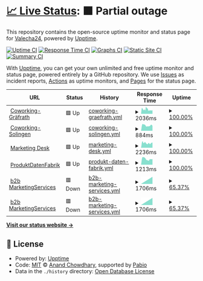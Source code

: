 # [📈 Live Status](https://demo.upptime.js.org): <!--live status--> **🟧 Partial outage**

This repository contains the open-source uptime monitor and status page for [Valecha24](https://demo.upptime.js.org), powered by [Upptime](https://github.com/upptime/upptime).

[![Uptime CI](https://github.com/Valecha24/WebMonitoring/workflows/Uptime%20CI/badge.svg)](https://github.com/Valecha24/WebMonitoring/actions?query=workflow%3A%22Uptime+CI%22)
[![Response Time CI](https://github.com/Valecha24/WebMonitoring/workflows/Response%20Time%20CI/badge.svg)](https://github.com/Valecha24/WebMonitoring/actions?query=workflow%3A%22Response+Time+CI%22)
[![Graphs CI](https://github.com/Valecha24/WebMonitoring/workflows/Graphs%20CI/badge.svg)](https://github.com/Valecha24/WebMonitoring/actions?query=workflow%3A%22Graphs+CI%22)
[![Static Site CI](https://github.com/Valecha24/WebMonitoring/workflows/Static%20Site%20CI/badge.svg)](https://github.com/Valecha24/WebMonitoring/actions?query=workflow%3A%22Static+Site+CI%22)
[![Summary CI](https://github.com/Valecha24/WebMonitoring/workflows/Summary%20CI/badge.svg)](https://github.com/Valecha24/WebMonitoring/actions?query=workflow%3A%22Summary+CI%22)

With [Upptime](https://upptime.js.org), you can get your own unlimited and free uptime monitor and status page, powered entirely by a GitHub repository. We use [Issues](https://github.com/Valecha24/WebMonitoring/issues) as incident reports, [Actions](https://github.com/Valecha24/WebMonitoring/actions) as uptime monitors, and [Pages](https://demo.upptime.js.org) for the status page.

<!--start: status pages-->
<!-- This summary is generated by Upptime (https://github.com/upptime/upptime) -->
<!-- Do not edit this manually, your changes will be overwritten -->
<!-- prettier-ignore -->
| URL | Status | History | Response Time | Uptime |
| --- | ------ | ------- | ------------- | ------ |
| <img alt="" src="https://icons.duckduckgo.com/ip3/coworking-graefrath.de.ico" height="13"> [Coworking-Gräfrath](https://coworking-graefrath.de/) | 🟩 Up | [coworking-graefrath.yml](https://github.com/Valecha24/WebMonitoring/commits/HEAD/history/coworking-graefrath.yml) | <details><summary><img alt="Response time graph" src="./graphs/coworking-graefrath/response-time-week.png" height="20"> 2036ms</summary><br><a href="https://Valecha24.github.io/WebMonitoring/history/coworking-graefrath"><img alt="Response time 1978" src="https://img.shields.io/endpoint?url=https%3A%2F%2Fraw.githubusercontent.com%2FValecha24%2FWebMonitoring%2FHEAD%2Fapi%2Fcoworking-graefrath%2Fresponse-time.json"></a><br><a href="https://Valecha24.github.io/WebMonitoring/history/coworking-graefrath"><img alt="24-hour response time 0" src="https://img.shields.io/endpoint?url=https%3A%2F%2Fraw.githubusercontent.com%2FValecha24%2FWebMonitoring%2FHEAD%2Fapi%2Fcoworking-graefrath%2Fresponse-time-day.json"></a><br><a href="https://Valecha24.github.io/WebMonitoring/history/coworking-graefrath"><img alt="7-day response time 2036" src="https://img.shields.io/endpoint?url=https%3A%2F%2Fraw.githubusercontent.com%2FValecha24%2FWebMonitoring%2FHEAD%2Fapi%2Fcoworking-graefrath%2Fresponse-time-week.json"></a><br><a href="https://Valecha24.github.io/WebMonitoring/history/coworking-graefrath"><img alt="30-day response time 1978" src="https://img.shields.io/endpoint?url=https%3A%2F%2Fraw.githubusercontent.com%2FValecha24%2FWebMonitoring%2FHEAD%2Fapi%2Fcoworking-graefrath%2Fresponse-time-month.json"></a><br><a href="https://Valecha24.github.io/WebMonitoring/history/coworking-graefrath"><img alt="1-year response time 1978" src="https://img.shields.io/endpoint?url=https%3A%2F%2Fraw.githubusercontent.com%2FValecha24%2FWebMonitoring%2FHEAD%2Fapi%2Fcoworking-graefrath%2Fresponse-time-year.json"></a></details> | <details><summary><a href="https://Valecha24.github.io/WebMonitoring/history/coworking-graefrath">100.00%</a></summary><a href="https://Valecha24.github.io/WebMonitoring/history/coworking-graefrath"><img alt="All-time uptime 100.00%" src="https://img.shields.io/endpoint?url=https%3A%2F%2Fraw.githubusercontent.com%2FValecha24%2FWebMonitoring%2FHEAD%2Fapi%2Fcoworking-graefrath%2Fuptime.json"></a><br><a href="https://Valecha24.github.io/WebMonitoring/history/coworking-graefrath"><img alt="24-hour uptime 100.00%" src="https://img.shields.io/endpoint?url=https%3A%2F%2Fraw.githubusercontent.com%2FValecha24%2FWebMonitoring%2FHEAD%2Fapi%2Fcoworking-graefrath%2Fuptime-day.json"></a><br><a href="https://Valecha24.github.io/WebMonitoring/history/coworking-graefrath"><img alt="7-day uptime 100.00%" src="https://img.shields.io/endpoint?url=https%3A%2F%2Fraw.githubusercontent.com%2FValecha24%2FWebMonitoring%2FHEAD%2Fapi%2Fcoworking-graefrath%2Fuptime-week.json"></a><br><a href="https://Valecha24.github.io/WebMonitoring/history/coworking-graefrath"><img alt="30-day uptime 100.00%" src="https://img.shields.io/endpoint?url=https%3A%2F%2Fraw.githubusercontent.com%2FValecha24%2FWebMonitoring%2FHEAD%2Fapi%2Fcoworking-graefrath%2Fuptime-month.json"></a><br><a href="https://Valecha24.github.io/WebMonitoring/history/coworking-graefrath"><img alt="1-year uptime 100.00%" src="https://img.shields.io/endpoint?url=https%3A%2F%2Fraw.githubusercontent.com%2FValecha24%2FWebMonitoring%2FHEAD%2Fapi%2Fcoworking-graefrath%2Fuptime-year.json"></a></details>
| <img alt="" src="https://icons.duckduckgo.com/ip3/coworking-solingen.com.ico" height="13"> [Coworking-Solingen](https://coworking-solingen.com/) | 🟩 Up | [coworking-solingen.yml](https://github.com/Valecha24/WebMonitoring/commits/HEAD/history/coworking-solingen.yml) | <details><summary><img alt="Response time graph" src="./graphs/coworking-solingen/response-time-week.png" height="20"> 884ms</summary><br><a href="https://Valecha24.github.io/WebMonitoring/history/coworking-solingen"><img alt="Response time 937" src="https://img.shields.io/endpoint?url=https%3A%2F%2Fraw.githubusercontent.com%2FValecha24%2FWebMonitoring%2FHEAD%2Fapi%2Fcoworking-solingen%2Fresponse-time.json"></a><br><a href="https://Valecha24.github.io/WebMonitoring/history/coworking-solingen"><img alt="24-hour response time 0" src="https://img.shields.io/endpoint?url=https%3A%2F%2Fraw.githubusercontent.com%2FValecha24%2FWebMonitoring%2FHEAD%2Fapi%2Fcoworking-solingen%2Fresponse-time-day.json"></a><br><a href="https://Valecha24.github.io/WebMonitoring/history/coworking-solingen"><img alt="7-day response time 884" src="https://img.shields.io/endpoint?url=https%3A%2F%2Fraw.githubusercontent.com%2FValecha24%2FWebMonitoring%2FHEAD%2Fapi%2Fcoworking-solingen%2Fresponse-time-week.json"></a><br><a href="https://Valecha24.github.io/WebMonitoring/history/coworking-solingen"><img alt="30-day response time 937" src="https://img.shields.io/endpoint?url=https%3A%2F%2Fraw.githubusercontent.com%2FValecha24%2FWebMonitoring%2FHEAD%2Fapi%2Fcoworking-solingen%2Fresponse-time-month.json"></a><br><a href="https://Valecha24.github.io/WebMonitoring/history/coworking-solingen"><img alt="1-year response time 937" src="https://img.shields.io/endpoint?url=https%3A%2F%2Fraw.githubusercontent.com%2FValecha24%2FWebMonitoring%2FHEAD%2Fapi%2Fcoworking-solingen%2Fresponse-time-year.json"></a></details> | <details><summary><a href="https://Valecha24.github.io/WebMonitoring/history/coworking-solingen">100.00%</a></summary><a href="https://Valecha24.github.io/WebMonitoring/history/coworking-solingen"><img alt="All-time uptime 100.00%" src="https://img.shields.io/endpoint?url=https%3A%2F%2Fraw.githubusercontent.com%2FValecha24%2FWebMonitoring%2FHEAD%2Fapi%2Fcoworking-solingen%2Fuptime.json"></a><br><a href="https://Valecha24.github.io/WebMonitoring/history/coworking-solingen"><img alt="24-hour uptime 100.00%" src="https://img.shields.io/endpoint?url=https%3A%2F%2Fraw.githubusercontent.com%2FValecha24%2FWebMonitoring%2FHEAD%2Fapi%2Fcoworking-solingen%2Fuptime-day.json"></a><br><a href="https://Valecha24.github.io/WebMonitoring/history/coworking-solingen"><img alt="7-day uptime 100.00%" src="https://img.shields.io/endpoint?url=https%3A%2F%2Fraw.githubusercontent.com%2FValecha24%2FWebMonitoring%2FHEAD%2Fapi%2Fcoworking-solingen%2Fuptime-week.json"></a><br><a href="https://Valecha24.github.io/WebMonitoring/history/coworking-solingen"><img alt="30-day uptime 100.00%" src="https://img.shields.io/endpoint?url=https%3A%2F%2Fraw.githubusercontent.com%2FValecha24%2FWebMonitoring%2FHEAD%2Fapi%2Fcoworking-solingen%2Fuptime-month.json"></a><br><a href="https://Valecha24.github.io/WebMonitoring/history/coworking-solingen"><img alt="1-year uptime 100.00%" src="https://img.shields.io/endpoint?url=https%3A%2F%2Fraw.githubusercontent.com%2FValecha24%2FWebMonitoring%2FHEAD%2Fapi%2Fcoworking-solingen%2Fuptime-year.json"></a></details>
| <img alt="" src="https://icons.duckduckgo.com/ip3/marketing-desk.de.ico" height="13"> [Marketing Desk](https://marketing-desk.de/) | 🟩 Up | [marketing-desk.yml](https://github.com/Valecha24/WebMonitoring/commits/HEAD/history/marketing-desk.yml) | <details><summary><img alt="Response time graph" src="./graphs/marketing-desk/response-time-week.png" height="20"> 2236ms</summary><br><a href="https://Valecha24.github.io/WebMonitoring/history/marketing-desk"><img alt="Response time 1950" src="https://img.shields.io/endpoint?url=https%3A%2F%2Fraw.githubusercontent.com%2FValecha24%2FWebMonitoring%2FHEAD%2Fapi%2Fmarketing-desk%2Fresponse-time.json"></a><br><a href="https://Valecha24.github.io/WebMonitoring/history/marketing-desk"><img alt="24-hour response time 0" src="https://img.shields.io/endpoint?url=https%3A%2F%2Fraw.githubusercontent.com%2FValecha24%2FWebMonitoring%2FHEAD%2Fapi%2Fmarketing-desk%2Fresponse-time-day.json"></a><br><a href="https://Valecha24.github.io/WebMonitoring/history/marketing-desk"><img alt="7-day response time 2236" src="https://img.shields.io/endpoint?url=https%3A%2F%2Fraw.githubusercontent.com%2FValecha24%2FWebMonitoring%2FHEAD%2Fapi%2Fmarketing-desk%2Fresponse-time-week.json"></a><br><a href="https://Valecha24.github.io/WebMonitoring/history/marketing-desk"><img alt="30-day response time 1950" src="https://img.shields.io/endpoint?url=https%3A%2F%2Fraw.githubusercontent.com%2FValecha24%2FWebMonitoring%2FHEAD%2Fapi%2Fmarketing-desk%2Fresponse-time-month.json"></a><br><a href="https://Valecha24.github.io/WebMonitoring/history/marketing-desk"><img alt="1-year response time 1950" src="https://img.shields.io/endpoint?url=https%3A%2F%2Fraw.githubusercontent.com%2FValecha24%2FWebMonitoring%2FHEAD%2Fapi%2Fmarketing-desk%2Fresponse-time-year.json"></a></details> | <details><summary><a href="https://Valecha24.github.io/WebMonitoring/history/marketing-desk">100.00%</a></summary><a href="https://Valecha24.github.io/WebMonitoring/history/marketing-desk"><img alt="All-time uptime 100.00%" src="https://img.shields.io/endpoint?url=https%3A%2F%2Fraw.githubusercontent.com%2FValecha24%2FWebMonitoring%2FHEAD%2Fapi%2Fmarketing-desk%2Fuptime.json"></a><br><a href="https://Valecha24.github.io/WebMonitoring/history/marketing-desk"><img alt="24-hour uptime 100.00%" src="https://img.shields.io/endpoint?url=https%3A%2F%2Fraw.githubusercontent.com%2FValecha24%2FWebMonitoring%2FHEAD%2Fapi%2Fmarketing-desk%2Fuptime-day.json"></a><br><a href="https://Valecha24.github.io/WebMonitoring/history/marketing-desk"><img alt="7-day uptime 100.00%" src="https://img.shields.io/endpoint?url=https%3A%2F%2Fraw.githubusercontent.com%2FValecha24%2FWebMonitoring%2FHEAD%2Fapi%2Fmarketing-desk%2Fuptime-week.json"></a><br><a href="https://Valecha24.github.io/WebMonitoring/history/marketing-desk"><img alt="30-day uptime 100.00%" src="https://img.shields.io/endpoint?url=https%3A%2F%2Fraw.githubusercontent.com%2FValecha24%2FWebMonitoring%2FHEAD%2Fapi%2Fmarketing-desk%2Fuptime-month.json"></a><br><a href="https://Valecha24.github.io/WebMonitoring/history/marketing-desk"><img alt="1-year uptime 100.00%" src="https://img.shields.io/endpoint?url=https%3A%2F%2Fraw.githubusercontent.com%2FValecha24%2FWebMonitoring%2FHEAD%2Fapi%2Fmarketing-desk%2Fuptime-year.json"></a></details>
| <img alt="" src="https://icons.duckduckgo.com/ip3/produktdatenfabrik.de.ico" height="13"> [ProduktDatenFabrik](https://produktdatenfabrik.de/) | 🟩 Up | [produkt-daten-fabrik.yml](https://github.com/Valecha24/WebMonitoring/commits/HEAD/history/produkt-daten-fabrik.yml) | <details><summary><img alt="Response time graph" src="./graphs/produkt-daten-fabrik/response-time-week.png" height="20"> 1213ms</summary><br><a href="https://Valecha24.github.io/WebMonitoring/history/produkt-daten-fabrik"><img alt="Response time 1309" src="https://img.shields.io/endpoint?url=https%3A%2F%2Fraw.githubusercontent.com%2FValecha24%2FWebMonitoring%2FHEAD%2Fapi%2Fprodukt-daten-fabrik%2Fresponse-time.json"></a><br><a href="https://Valecha24.github.io/WebMonitoring/history/produkt-daten-fabrik"><img alt="24-hour response time 0" src="https://img.shields.io/endpoint?url=https%3A%2F%2Fraw.githubusercontent.com%2FValecha24%2FWebMonitoring%2FHEAD%2Fapi%2Fprodukt-daten-fabrik%2Fresponse-time-day.json"></a><br><a href="https://Valecha24.github.io/WebMonitoring/history/produkt-daten-fabrik"><img alt="7-day response time 1213" src="https://img.shields.io/endpoint?url=https%3A%2F%2Fraw.githubusercontent.com%2FValecha24%2FWebMonitoring%2FHEAD%2Fapi%2Fprodukt-daten-fabrik%2Fresponse-time-week.json"></a><br><a href="https://Valecha24.github.io/WebMonitoring/history/produkt-daten-fabrik"><img alt="30-day response time 1309" src="https://img.shields.io/endpoint?url=https%3A%2F%2Fraw.githubusercontent.com%2FValecha24%2FWebMonitoring%2FHEAD%2Fapi%2Fprodukt-daten-fabrik%2Fresponse-time-month.json"></a><br><a href="https://Valecha24.github.io/WebMonitoring/history/produkt-daten-fabrik"><img alt="1-year response time 1309" src="https://img.shields.io/endpoint?url=https%3A%2F%2Fraw.githubusercontent.com%2FValecha24%2FWebMonitoring%2FHEAD%2Fapi%2Fprodukt-daten-fabrik%2Fresponse-time-year.json"></a></details> | <details><summary><a href="https://Valecha24.github.io/WebMonitoring/history/produkt-daten-fabrik">100.00%</a></summary><a href="https://Valecha24.github.io/WebMonitoring/history/produkt-daten-fabrik"><img alt="All-time uptime 100.00%" src="https://img.shields.io/endpoint?url=https%3A%2F%2Fraw.githubusercontent.com%2FValecha24%2FWebMonitoring%2FHEAD%2Fapi%2Fprodukt-daten-fabrik%2Fuptime.json"></a><br><a href="https://Valecha24.github.io/WebMonitoring/history/produkt-daten-fabrik"><img alt="24-hour uptime 100.00%" src="https://img.shields.io/endpoint?url=https%3A%2F%2Fraw.githubusercontent.com%2FValecha24%2FWebMonitoring%2FHEAD%2Fapi%2Fprodukt-daten-fabrik%2Fuptime-day.json"></a><br><a href="https://Valecha24.github.io/WebMonitoring/history/produkt-daten-fabrik"><img alt="7-day uptime 100.00%" src="https://img.shields.io/endpoint?url=https%3A%2F%2Fraw.githubusercontent.com%2FValecha24%2FWebMonitoring%2FHEAD%2Fapi%2Fprodukt-daten-fabrik%2Fuptime-week.json"></a><br><a href="https://Valecha24.github.io/WebMonitoring/history/produkt-daten-fabrik"><img alt="30-day uptime 100.00%" src="https://img.shields.io/endpoint?url=https%3A%2F%2Fraw.githubusercontent.com%2FValecha24%2FWebMonitoring%2FHEAD%2Fapi%2Fprodukt-daten-fabrik%2Fuptime-month.json"></a><br><a href="https://Valecha24.github.io/WebMonitoring/history/produkt-daten-fabrik"><img alt="1-year uptime 100.00%" src="https://img.shields.io/endpoint?url=https%3A%2F%2Fraw.githubusercontent.com%2FValecha24%2FWebMonitoring%2FHEAD%2Fapi%2Fprodukt-daten-fabrik%2Fuptime-year.json"></a></details>
| <img alt="" src="https://icons.duckduckgo.com/ip3/b2b-marketingservices.de.ico" height="13"> [b2b MarketingServices](https://b2b-marketingservices.de/) | 🟥 Down | [b2b-marketing-services.yml](https://github.com/Valecha24/WebMonitoring/commits/HEAD/history/b2b-marketing-services.yml) | <details><summary><img alt="Response time graph" src="./graphs/b2b-marketing-services/response-time-week.png" height="20"> 1706ms</summary><br><a href="https://Valecha24.github.io/WebMonitoring/history/b2b-marketing-services"><img alt="Response time 1721" src="https://img.shields.io/endpoint?url=https%3A%2F%2Fraw.githubusercontent.com%2FValecha24%2FWebMonitoring%2FHEAD%2Fapi%2Fb2b-marketing-services%2Fresponse-time.json"></a><br><a href="https://Valecha24.github.io/WebMonitoring/history/b2b-marketing-services"><img alt="24-hour response time 1809" src="https://img.shields.io/endpoint?url=https%3A%2F%2Fraw.githubusercontent.com%2FValecha24%2FWebMonitoring%2FHEAD%2Fapi%2Fb2b-marketing-services%2Fresponse-time-day.json"></a><br><a href="https://Valecha24.github.io/WebMonitoring/history/b2b-marketing-services"><img alt="7-day response time 1706" src="https://img.shields.io/endpoint?url=https%3A%2F%2Fraw.githubusercontent.com%2FValecha24%2FWebMonitoring%2FHEAD%2Fapi%2Fb2b-marketing-services%2Fresponse-time-week.json"></a><br><a href="https://Valecha24.github.io/WebMonitoring/history/b2b-marketing-services"><img alt="30-day response time 1721" src="https://img.shields.io/endpoint?url=https%3A%2F%2Fraw.githubusercontent.com%2FValecha24%2FWebMonitoring%2FHEAD%2Fapi%2Fb2b-marketing-services%2Fresponse-time-month.json"></a><br><a href="https://Valecha24.github.io/WebMonitoring/history/b2b-marketing-services"><img alt="1-year response time 1721" src="https://img.shields.io/endpoint?url=https%3A%2F%2Fraw.githubusercontent.com%2FValecha24%2FWebMonitoring%2FHEAD%2Fapi%2Fb2b-marketing-services%2Fresponse-time-year.json"></a></details> | <details><summary><a href="https://Valecha24.github.io/WebMonitoring/history/b2b-marketing-services">65.37%</a></summary><a href="https://Valecha24.github.io/WebMonitoring/history/b2b-marketing-services"><img alt="All-time uptime 91.49%" src="https://img.shields.io/endpoint?url=https%3A%2F%2Fraw.githubusercontent.com%2FValecha24%2FWebMonitoring%2FHEAD%2Fapi%2Fb2b-marketing-services%2Fuptime.json"></a><br><a href="https://Valecha24.github.io/WebMonitoring/history/b2b-marketing-services"><img alt="24-hour uptime 39.58%" src="https://img.shields.io/endpoint?url=https%3A%2F%2Fraw.githubusercontent.com%2FValecha24%2FWebMonitoring%2FHEAD%2Fapi%2Fb2b-marketing-services%2Fuptime-day.json"></a><br><a href="https://Valecha24.github.io/WebMonitoring/history/b2b-marketing-services"><img alt="7-day uptime 65.37%" src="https://img.shields.io/endpoint?url=https%3A%2F%2Fraw.githubusercontent.com%2FValecha24%2FWebMonitoring%2FHEAD%2Fapi%2Fb2b-marketing-services%2Fuptime-week.json"></a><br><a href="https://Valecha24.github.io/WebMonitoring/history/b2b-marketing-services"><img alt="30-day uptime 91.49%" src="https://img.shields.io/endpoint?url=https%3A%2F%2Fraw.githubusercontent.com%2FValecha24%2FWebMonitoring%2FHEAD%2Fapi%2Fb2b-marketing-services%2Fuptime-month.json"></a><br><a href="https://Valecha24.github.io/WebMonitoring/history/b2b-marketing-services"><img alt="1-year uptime 91.49%" src="https://img.shields.io/endpoint?url=https%3A%2F%2Fraw.githubusercontent.com%2FValecha24%2FWebMonitoring%2FHEAD%2Fapi%2Fb2b-marketing-services%2Fuptime-year.json"></a></details>
| <img alt="" src="https://icons.duckduckgo.com/ip3/b2b-marketingservices.de.ico" height="13"> [b2b MarketingServices](https://b2b-marketingservices.de/) | 🟥 Down | [b2b-marketing-services.yml](https://github.com/Valecha24/WebMonitoring/commits/HEAD/history/b2b-marketing-services.yml) | <details><summary><img alt="Response time graph" src="./graphs/b2b-marketing-services/response-time-week.png" height="20"> 1706ms</summary><br><a href="https://Valecha24.github.io/WebMonitoring/history/b2b-marketing-services"><img alt="Response time 1721" src="https://img.shields.io/endpoint?url=https%3A%2F%2Fraw.githubusercontent.com%2FValecha24%2FWebMonitoring%2FHEAD%2Fapi%2Fb2b-marketing-services%2Fresponse-time.json"></a><br><a href="https://Valecha24.github.io/WebMonitoring/history/b2b-marketing-services"><img alt="24-hour response time 1809" src="https://img.shields.io/endpoint?url=https%3A%2F%2Fraw.githubusercontent.com%2FValecha24%2FWebMonitoring%2FHEAD%2Fapi%2Fb2b-marketing-services%2Fresponse-time-day.json"></a><br><a href="https://Valecha24.github.io/WebMonitoring/history/b2b-marketing-services"><img alt="7-day response time 1706" src="https://img.shields.io/endpoint?url=https%3A%2F%2Fraw.githubusercontent.com%2FValecha24%2FWebMonitoring%2FHEAD%2Fapi%2Fb2b-marketing-services%2Fresponse-time-week.json"></a><br><a href="https://Valecha24.github.io/WebMonitoring/history/b2b-marketing-services"><img alt="30-day response time 1721" src="https://img.shields.io/endpoint?url=https%3A%2F%2Fraw.githubusercontent.com%2FValecha24%2FWebMonitoring%2FHEAD%2Fapi%2Fb2b-marketing-services%2Fresponse-time-month.json"></a><br><a href="https://Valecha24.github.io/WebMonitoring/history/b2b-marketing-services"><img alt="1-year response time 1721" src="https://img.shields.io/endpoint?url=https%3A%2F%2Fraw.githubusercontent.com%2FValecha24%2FWebMonitoring%2FHEAD%2Fapi%2Fb2b-marketing-services%2Fresponse-time-year.json"></a></details> | <details><summary><a href="https://Valecha24.github.io/WebMonitoring/history/b2b-marketing-services">65.37%</a></summary><a href="https://Valecha24.github.io/WebMonitoring/history/b2b-marketing-services"><img alt="All-time uptime 91.49%" src="https://img.shields.io/endpoint?url=https%3A%2F%2Fraw.githubusercontent.com%2FValecha24%2FWebMonitoring%2FHEAD%2Fapi%2Fb2b-marketing-services%2Fuptime.json"></a><br><a href="https://Valecha24.github.io/WebMonitoring/history/b2b-marketing-services"><img alt="24-hour uptime 39.57%" src="https://img.shields.io/endpoint?url=https%3A%2F%2Fraw.githubusercontent.com%2FValecha24%2FWebMonitoring%2FHEAD%2Fapi%2Fb2b-marketing-services%2Fuptime-day.json"></a><br><a href="https://Valecha24.github.io/WebMonitoring/history/b2b-marketing-services"><img alt="7-day uptime 65.37%" src="https://img.shields.io/endpoint?url=https%3A%2F%2Fraw.githubusercontent.com%2FValecha24%2FWebMonitoring%2FHEAD%2Fapi%2Fb2b-marketing-services%2Fuptime-week.json"></a><br><a href="https://Valecha24.github.io/WebMonitoring/history/b2b-marketing-services"><img alt="30-day uptime 91.49%" src="https://img.shields.io/endpoint?url=https%3A%2F%2Fraw.githubusercontent.com%2FValecha24%2FWebMonitoring%2FHEAD%2Fapi%2Fb2b-marketing-services%2Fuptime-month.json"></a><br><a href="https://Valecha24.github.io/WebMonitoring/history/b2b-marketing-services"><img alt="1-year uptime 91.49%" src="https://img.shields.io/endpoint?url=https%3A%2F%2Fraw.githubusercontent.com%2FValecha24%2FWebMonitoring%2FHEAD%2Fapi%2Fb2b-marketing-services%2Fuptime-year.json"></a></details>

<!--end: status pages-->

[**Visit our status website →**](https://demo.upptime.js.org)

## 📄 License

- Powered by: [Upptime](https://github.com/upptime/upptime)
- Code: [MIT](./LICENSE) © [Anand Chowdhary](https://anandchowdhary.com), supported by [Pabio](https://pabio.com)
- Data in the `./history` directory: [Open Database License](https://opendatacommons.org/licenses/odbl/1-0/)

